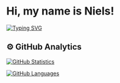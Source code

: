 # Hi, my name is Niels!

[![Typing SVG](https://readme-typing-svg.demolab.com?font=Oxigen+Mono&pause=1000&width=435&lines=Software+Engineer;Dog+Owner;Squash+Player;Surfer)](https://git.io/typing-svg)

## ⚙️  GitHub Analytics

[![GitHub Statistics](https://github-readme-stats-eight-theta.vercel.app/api?username=nixpanic&show_icons=true&theme=algolia&include_all_commits=true&count_private=true)](https://github.com/anuraghazra/github-readme-stats)

[![GitHub Languages](https://github-readme-stats-eight-theta.vercel.app/api/top-langs/?username=nixpanic&layout=compact&langs_count=8&theme=algolia&include_all_commits=true&count_private=true)](https://github.com/anuraghazra/github-readme-stats)
